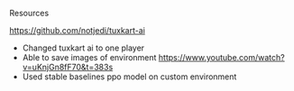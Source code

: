 Resources 

https://github.com/notjedi/tuxkart-ai
 - Changed tuxkart ai to one player 
 - Able to save images of environment
https://www.youtube.com/watch?v=uKnjGn8fF70&t=383s
 - Used stable baselines ppo model on custom environment
